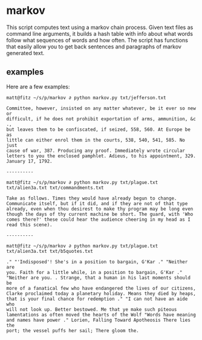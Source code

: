 # markov

This script computes text using a markov chain process. Given text files
as command line arguments, it builds a hash table with info about what
words follow what sequences of words and how often. The script has
functions that easily allow you to get back sentences and paragraphs of
markov generated text.

## examples

Here are a few examples:

    matt@fitz ~/s/p/markov ∂ python markov.py txt/jefferson.txt

    Committee, however, insisted on any matter whatever, be it ever so new or
    difficult, if he does not prohibit exportation of arms, ammunition, &c .,
    but leaves them to be confiscated, if seized, 558, 560. At Europe be as
    little can either enrol them in the courts, 538, 540, 541, 585. No just
    cause of war, 387. Producing any proof. Immediately wrote circular
    letters to you the enclosed pamphlet. Adieus, to his appointment, 329.
    January 17, 1792.

    ----------

    matt@fitz ~/s/p/markov ∂ python markov.py txt/plague.txt txt/alien3a.txt txt/commandments.txt

    Take as follows. Times they would have already begun to change.
    Communicate itself, but if it did, and if they are not of that type
    already, even when thou desirest to make thy program may be long even
    though the days of thy current machine be short. The guard, with 'Who
    comes there?' these could hear the audience cheering in my head as I
    read this scene).

    ----------

    matt@fitz ~/s/p/markov ∂ python markov.py txt/plague.txt txt/alien3a.txt txt/b5quotes.txt

    ." "'Indisposed'! She's in a position to bargain, G'Kar ." "Neither are
    you. Faith for a little while, in a position to bargain, G'Kar ."
    "Neither are you. . Strange, that a human in his last moments should be
    more of a fanatical few who have endangered the lives of our citizens,
    Clarke proclaimed today a planetary holiday. Means they died by heaps,
    that is your final chance for redemption ." "I can not have an aide who
    will not look up. Better bestowed. Me that ye make such piteous
    lamentations as often moved the hearts of the Wolf "Words have meaning
    and names have power ." Lorien, Falling Toward Apotheosis There lies the
    port; the vessel puffs her sail; There gloom the.
